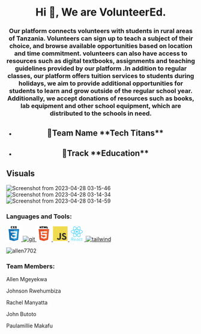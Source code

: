 <h1 align="center">Hi 👋, We are VolunteerEd.</h1>
<h3 align="center">Our platform connects volunteers with students in rural areas of Tanzania. Volunteers can sign up to teach a subject of their choice, and browse available opportunities based on location and time commitment. volunteers can also have access to resources such as digital textbooks, assignments and teaching guidelines provided by our platform .In addition to regular classes, our platform offers tuition services to students during holidays, we aim to provide additional opportunities for students to learn and grow outside of the regular school year. Additionally, we accept donations of resources such as books, lab equipment and other school equipment, which are distributed to the schools in need.</h3>

- <h2 align="center">🔭Team Name **Tech Titans**</h2>

- <h2 align="center">📝Track **Education** </h2>


<h2>Visuals</h2>


![Screenshot from 2023-04-28 03-15-46](https://user-images.githubusercontent.com/82793671/235128913-fe09f3c5-45cf-4f5f-a5d1-9e1f0d460e51.png)
![Screenshot from 2023-04-28 03-14-34](https://user-images.githubusercontent.com/82793671/235129367-81a55925-260f-416e-9af0-7858e8234f80.png)
![Screenshot from 2023-04-28 03-14-59](https://user-images.githubusercontent.com/82793671/235129756-8e0e7da8-cb3d-4b02-bd52-89f57b1e0e3e.png)

<h3 align="left">Languages and Tools:</h3>
<p align="left"> <a href="https://www.w3schools.com/css/" target="_blank" rel="noreferrer"> <img src="https://raw.githubusercontent.com/devicons/devicon/master/icons/css3/css3-original-wordmark.svg" alt="css3" width="40" height="40"/> </a> <a href="https://git-scm.com/" target="_blank" rel="noreferrer"> <img src="https://www.vectorlogo.zone/logos/git-scm/git-scm-icon.svg" alt="git" width="40" height="40"/> </a> <a href="https://www.w3.org/html/" target="_blank" rel="noreferrer"> <img src="https://raw.githubusercontent.com/devicons/devicon/master/icons/html5/html5-original-wordmark.svg" alt="html5" width="40" height="40"/> </a> <a href="https://developer.mozilla.org/en-US/docs/Web/JavaScript" target="_blank" rel="noreferrer"> <img src="https://raw.githubusercontent.com/devicons/devicon/master/icons/javascript/javascript-original.svg" alt="javascript" width="40" height="40"/> </a> <a href="https://reactjs.org/" target="_blank" rel="noreferrer"> <img src="https://raw.githubusercontent.com/devicons/devicon/master/icons/react/react-original-wordmark.svg" alt="react" width="40" height="40"/> </a> <a href="https://tailwindcss.com/" target="_blank" rel="noreferrer"> <img src="https://www.vectorlogo.zone/logos/tailwindcss/tailwindcss-icon.svg" alt="tailwind" width="40" height="40"/> </a> </p>
<p align="left"> <img src="https://komarev.com/ghpvc/?username=allen7702&label=Profile%20views&color=0e75b6&style=flat" alt="allen7702" /> </p>

<h3 align="left">Team Members:</h3>
<p align="left">Allen Mgeyekwa
</p>
<p align="left">Johnson Rwehumbiza
</p>
<p align="left">Rachel Manyatta
</p>
<p align="left">John Butoto
</p>
<p align="left">Paulamillie Makafu
</p>

